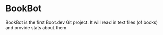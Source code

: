 # BookBot
BookBot is the first Boot.dev Git project. It will read in text files (of books) and provide stats about them.

